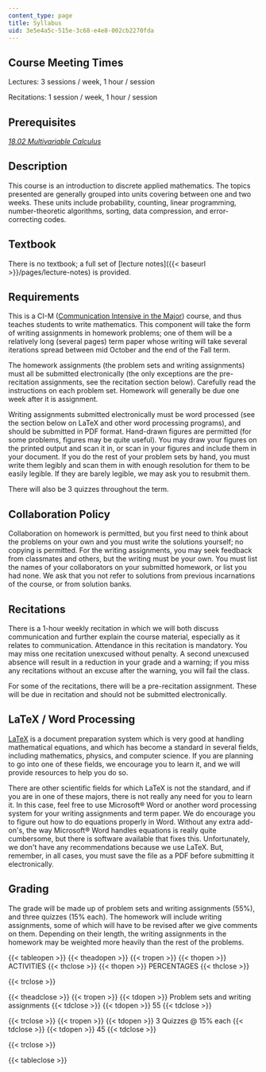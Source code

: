 ```yaml
---
content_type: page
title: Syllabus
uid: 3e5e4a5c-515e-3c68-e4e8-002cb2270fda
---
```


Course Meeting Times
--------------------

Lectures: 3 sessions / week, 1 hour / session

Recitations: 1 session / week, 1 hour / session

Prerequisites
-------------

[_18.02 Multivariable Calculus_](/courses/18-02-multivariable-calculus-fall-2007/)

Description
-----------

This course is an introduction to discrete applied mathematics. The topics presented are generally grouped into units covering between one and two weeks. These units include probability, counting, linear programming, number-theoretic algorithms, sorting, data compression, and error-correcting codes.

Textbook
--------

There is no textbook; a full set of [lecture notes]({{< baseurl >}}/pages/lecture-notes) is provided.

Requirements
------------

This is a CI-M ([Communication Intensive in the Major](http://web.mit.edu/commreq/faculty%20ci-m.html)) course, and thus teaches students to write mathematics. This component will take the form of writing assignments in homework problems; one of them will be a relatively long (several pages) term paper whose writing will take several iterations spread between mid October and the end of the Fall term.

The homework assignments (the problem sets and writing assignments) must all be submitted electronically (the only exceptions are the pre-recitation assignments, see the recitation section below). Carefully read the instructions on each problem set. Homework will generally be due one week after it is assignment.

Writing assignments submitted electronically must be word processed (see the section below on LaTeX and other word processing programs), and should be submitted in PDF format. Hand-drawn figures are permitted (for some problems, figures may be quite useful). You may draw your figures on the printed output and scan it in, or scan in your figures and include them in your document. If you do the rest of your problem sets by hand, you must write them legibly and scan them in with enough resolution for them to be easily legible. If they are barely legible, we may ask you to resubmit them.

There will also be 3 quizzes throughout the term.

Collaboration Policy
--------------------

Collaboration on homework is permitted, but you first need to think about the problems on your own and you must write the solutions yourself; no copying is permitted. For the writing assignments, you may seek feedback from classmates and others, but the writing must be your own. You must list the names of your collaborators on your submitted homework, or list you had none. We ask that you not refer to solutions from previous incarnations of the course, or from solution banks.

Recitations
-----------

There is a 1-hour weekly recitation in which we will both discuss communication and further explain the course material, especially as it relates to communication. Attendance in this recitation is mandatory. You may miss one recitation unexcused without penalty. A second unexcused absence will result in a reduction in your grade and a warning; if you miss any recitations without an excuse after the warning, you will fail the class.

For some of the recitations, there will be a pre-recitation assignment. These will be due in recitation and should not be submitted electronically.

LaTeX / Word Processing
-----------------------

[LaTeX](http://www.latex-project.org/) is a document preparation system which is very good at handling mathematical equations, and which has become a standard in several fields, including mathematics, physics, and computer science. If you are planning to go into one of these fields, we encourage you to learn it, and we will provide resources to help you do so.

There are other scientific fields for which LaTeX is not the standard, and if you are in one of these majors, there is not really any need for you to learn it. In this case, feel free to use Microsoft® Word or another word processing system for your writing assignments and term paper. We do encourage you to figure out how to do equations properly in Word. Without any extra add-on's, the way Microsoft® Word handles equations is really quite cumbersome, but there is software available that fixes this. Unfortunately, we don't have any recommendations because we use LaTeX. But, remember, in all cases, you must save the file as a PDF before submitting it electronically.

Grading
-------

The grade will be made up of problem sets and writing assignments (55%), and three quizzes (15% each). The homework will include writing assignments, some of which will have to be revised after we give comments on them. Depending on their length, the writing assignments in the homework may be weighted more heavily than the rest of the problems.

{{< tableopen >}}
{{< theadopen >}}
{{< tropen >}}
{{< thopen >}}
ACTIVITIES
{{< thclose >}}
{{< thopen >}}
PERCENTAGES
{{< thclose >}}

{{< trclose >}}

{{< theadclose >}}
{{< tropen >}}
{{< tdopen >}}
Problem sets and writing assignments
{{< tdclose >}}
{{< tdopen >}}
55
{{< tdclose >}}

{{< trclose >}}
{{< tropen >}}
{{< tdopen >}}
3 Quizzes @ 15% each
{{< tdclose >}}
{{< tdopen >}}
45
{{< tdclose >}}

{{< trclose >}}

{{< tableclose >}}